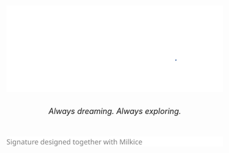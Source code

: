 [![Signature](https://raw.githubusercontent.com/yrccondor/yrccondor/master/signature.svg)](https://axton.cc)
<p align="center">
<br>
<em><font size="+1">Always dreaming. Always exploring.</font></em>
<br>
<br>
<br>
</p>

[![Signature](https://raw.githubusercontent.com/yrccondor/yrccondor/master/copyright.svg)](https://github.com/milkice233)
